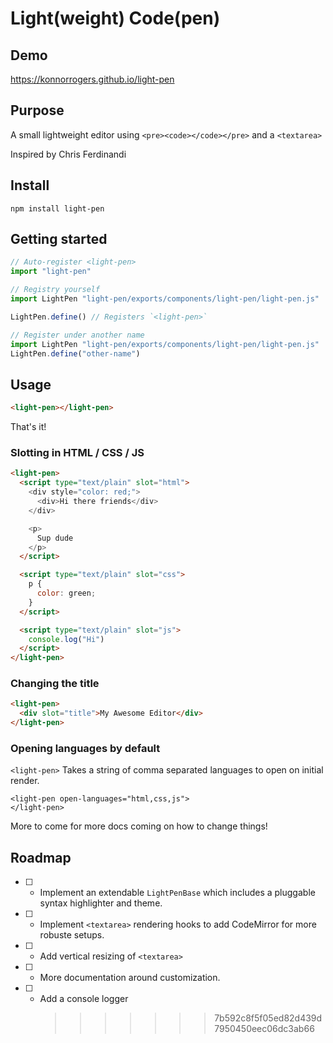 # Light(weight) Code(pen)

## Demo

<https://konnorrogers.github.io/light-pen>

## Purpose

A small lightweight editor using `<pre><code></code></pre>` and a `<textarea>`

Inspired by Chris Ferdinandi

## Install

```
npm install light-pen
```

## Getting started

```js
// Auto-register <light-pen>
import "light-pen"

// Registry yourself
import LightPen "light-pen/exports/components/light-pen/light-pen.js"

LightPen.define() // Registers `<light-pen>`

// Register under another name
import LightPen "light-pen/exports/components/light-pen/light-pen.js"
LightPen.define("other-name")
```

## Usage

```html
<light-pen></light-pen>
```

That's it!

### Slotting in HTML / CSS / JS

```html
<light-pen>
  <script type="text/plain" slot="html">
    <div style="color: red;">
      <div>Hi there friends</div>
    </div>

    <p>
      Sup dude
    </p>
  </script>

  <script type="text/plain" slot="css">
    p {
      color: green;
    }
  </script>

  <script type="text/plain" slot="js">
    console.log("Hi")
  </script>
</light-pen>
```

### Changing the title

```html
<light-pen>
  <div slot="title">My Awesome Editor</div>
</light-pen>
```

### Opening languages by default

`<light-pen>` Takes a string of comma separated languages to open on initial render.

```
<light-pen open-languages="html,css,js">
</light-pen>
```

More to come for more docs coming on how to change things!

## Roadmap

- [ ] - Implement an extendable `LightPenBase` which includes a pluggable syntax highlighter and theme.
- [ ] - Implement `<textarea>` rendering hooks to add CodeMirror for more robuste setups.
- [ ] - Add vertical resizing of `<textarea>`
- [ ] - More documentation around customization.
- [ ] - Add a console logger
    > > > > > > > 7b592c8f5f05ed82d439d7950450eec06dc3ab66
